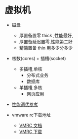 # 虚拟机

* 磁盘
  * 厚置备置零 thick ,性能最好,
  * 厚置备延迟置零,性能第二好
  * 精简置备 thin 用多少分多少
* 核数(cores) + 插槽(socket)
  * 多插槽,单核
    * 分布式业务
    * 数据库
  * 单插槽,多核
    * 网页应用

* [性能调优参考](https://o-my-chenjian.com/2018/03/22/VMware-Performance-optimization/)

* vmware rc下载地址
  * [VMRC 文档](https://docs.vmware.com/cn/VMware-Remote-Console/index.html)
  * [VMRC 下载](https://my.vmware.com/cn/web/vmware/details?downloadGroup=VMRC1100&productId=742#product_downloads)

